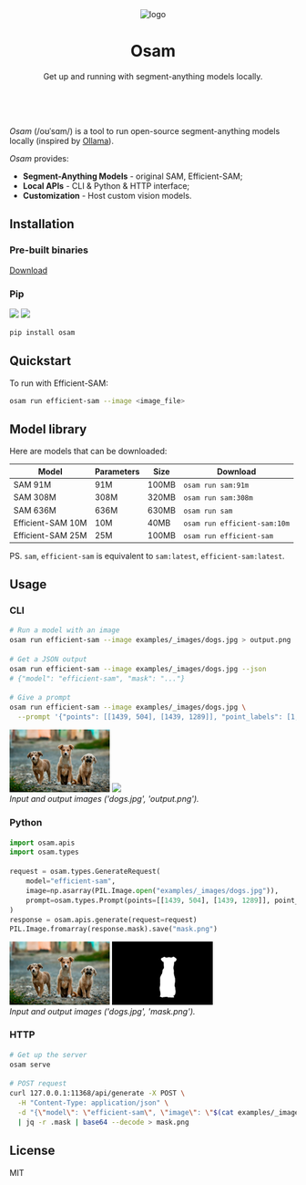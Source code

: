 <div align="center">
  <img alt="logo" height="200px" src=".readme/icon.png" >
  <h1>Osam</h1>
  <p>
    Get up and running with segment-anything models locally.
  </p>
  <br>
  <br>
  <br>
</div>

*Osam* (/oʊˈsɑm/) is a tool to run open-source segment-anything models locally
(inspired by [Ollama](https://github.com/ollama/ollama)).

*Osam* provides:

- **Segment-Anything Models** - original SAM, Efficient-SAM;
- **Local APIs** - CLI & Python & HTTP interface;
- **Customization** - Host custom vision models.


## Installation

### Pre-built binaries

[Download](https://github.com/wkentaro/osam/releases/latest)

### Pip

<a href="https://pypi.org/project/osam"><img src="https://img.shields.io/pypi/pyversions/osam.svg"></a>
<a href="https://pypi.python.org/pypi/osam"><img src="https://img.shields.io/pypi/v/osam.svg"></a>

```bash
pip install osam
```

## Quickstart

To run with Efficient-SAM:

```bash
osam run efficient-sam --image <image_file>
```

## Model library

Here are models that can be downloaded:

| Model             | Parameters | Size  | Download                     |
|-------------------|------------|-------|------------------------------|
| SAM 91M           | 91M        | 100MB | `osam run sam:91m`           |
| SAM 308M          | 308M       | 320MB | `osam run sam:308m`          |
| SAM 636M          | 636M       | 630MB | `osam run sam`               |
| Efficient-SAM 10M | 10M        | 40MB  | `osam run efficient-sam:10m` |
| Efficient-SAM 25M | 25M        | 100MB | `osam run efficient-sam`     |

PS. `sam`, `efficient-sam` is equivalent to `sam:latest`, `efficient-sam:latest`.

## Usage

### CLI

```bash
# Run a model with an image
osam run efficient-sam --image examples/_images/dogs.jpg > output.png

# Get a JSON output
osam run efficient-sam --image examples/_images/dogs.jpg --json
# {"model": "efficient-sam", "mask": "..."}

# Give a prompt
osam run efficient-sam --image examples/_images/dogs.jpg \
  --prompt '{"points": [[1439, 504], [1439, 1289]], "point_labels": [1, 1]}' > output.png
```

<img src="examples/_images/dogs.jpg" width="35%"> <img src=".readme/dogs_output.png" width="35%">  
<i>Input and output images ('dogs.jpg', 'output.png').</i>

### Python

```python
import osam.apis
import osam.types

request = osam.types.GenerateRequest(
    model="efficient-sam",
    image=np.asarray(PIL.Image.open("examples/_images/dogs.jpg")),
    prompt=osam.types.Prompt(points=[[1439, 504], [1439, 1289]], point_labels=[1, 1]),
)
response = osam.apis.generate(request=request)
PIL.Image.fromarray(response.mask).save("mask.png")
```
<img src="examples/_images/dogs.jpg" width="35%"> <img src=".readme/dogs_mask.png" width="35%">  
<i>Input and output images ('dogs.jpg', 'mask.png').</i>

### HTTP

```bash
# Get up the server
osam serve

# POST request
curl 127.0.0.1:11368/api/generate -X POST \
  -H "Content-Type: application/json" \
  -d "{\"model\": \"efficient-sam\", \"image\": \"$(cat examples/_images/dogs.jpg | base64)\"}" \
  | jq -r .mask | base64 --decode > mask.png
```

## License

MIT
